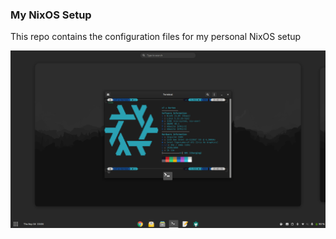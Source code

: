 ### My NixOS Setup
This repo contains the configuration files for my personal NixOS setup

![](./src/NixOS.png?raw=true "Desktop")